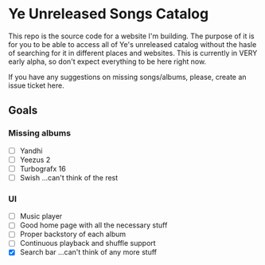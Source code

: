 # Ye Unreleased Songs Catalog

This repo is the source code for a website I'm building. The purpose of it is for you to be able to access all of Ye's unreleased catalog without the hasle of searching for it in different places and websites. This is currently in VERY early alpha, so don't expect everything to be here right now.

If you have any suggestions on missing songs/albums, please, create an issue ticket here.

## Goals

### Missing albums
- [ ] Yandhi
- [ ] Yeezus 2
- [ ] Turbografx 16
- [ ] Swish
...can't think of the rest

### UI
- [ ] Music player
- [ ] Good home page with all the necessary stuff
- [ ] Proper backstory of each album
- [ ] Continuous playback and shuffle support
- [x] Search bar
...can't think of any more stuff
